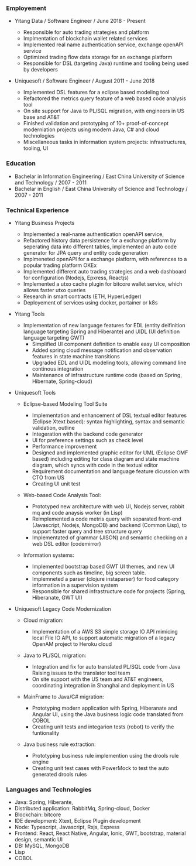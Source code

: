 ### Employement
   - Yitang Data / Software Engineer / June 2018 - Present
      - Responsible for auto trading strategies and platform
      - Implmentation of blockchain wallet related services
      - Implemented real name authentication service, exchange openAPI service
      - Optimized trading flow data storage for an exchange platform
      - Responsible for DSL (targeting Java) runtime and tooling being used by developers

   - Uniquesoft / Software Engineer / August 2011 - June 2018  
      - Implemented DSL features for a eclipse based modeling tool
      - Refactored the metrics query feature of a web based code analysis tool
      - On site support for Java to PL/SQL migration, with engineers in US base and AT&T
      - Finished validation and prototyping of 10+ proof-of-concept moderniation projects using modern Java, C# and cloud technologies
      - Miscellaneous tasks in information system projects: infrastructures, tooling, UI

### Education

   - Bachelar in Information Engineering  /  East China University of Science and Technology / 2007 - 2011
   - Bachelar in English / East China University of Science and Technology / 2007 - 2011

### Technical Experience

   - Yitang Business Projects

      - Implemented a real-name authentication openAPI service, 
      - Refactored history data persistence for a exchange platform by seperating data into different tables, 
        implemented an auto code generator for JPA query and entity code generation
      - Implmeneted openAPI for a exchange platform, with references to a popular trading platform OKEx
      - Implemented different auto trading strategies and a web dashboard for configuration (Nodejs, Epxress, Reactjs)
      - Implemented a utxo cache plugin for bitcore wallet service, which allows faster utxo queries
      - Research in smart contracts (ETH, HyperLedger)
      - Deployement of services using docker, portainer or k8s


   - Yitang Tools

      - Implementation of new language features for EDL (entity deifinition language targeting Spring and Hiberante) and UIDL (UI definition language targeting GWT)
         - Simplified UI component definition to enable easy UI composition
         - Added spring cloud message notification and observation features in state machine transitions
         - Upgraded EDL and UIDL modeling tools, allowing command line continous integration
         - Maintenance of infrastructure runtime code (based on Spring, Hibernate, Spring-cloud)


   - Uniquesoft Tools

      - Eclipse-based Modeling Tool Suite
        - Implementation and enhancement of DSL textual editor features (Eclipse Xtext based): syntax highlighting, syntax and semantic validation, outline
        - Integeration with the backend code generator
        - UI for preference settings such as check level
        - Performance improvement
        - Designed and implemented graphic editor for UML (Eclipse GMF based) including editing for class diagram and state machine diagram, which syncs with code in the textual editor
        - Requirement documentation and language feature dicussion with CTO from US
        - Creating UI unit test

      - Web-based Code Analysis Tool:
        - Prototyped new architecture with web UI, Nodejs server, rabbit mq and code anaysis worker (in Lisp)
        - Reimplemented a code metris query with separated front-end (Javascript, Nodejs, MongoDB) and backend (Common Lisp), to support faster query 
        and tree structure query
        - Implementated of grammar (JISON) and semantic checking on a web DSL editor (codemirror)

      - Information systems:
        - Implemented bootstrap based GWT UI themes, and new UI components such as timeline, big screen table.
        - Implemneted a parser (clojure instaparser) for food category information in a supervision system
        - Responsible for shared infrastructure code for projects (Spring, Hiberanate, GWT UI)         

   - Uniquesoft Legacy Code Modernization 

      - Cloud migration: 
        - Implementation of a AWS S3 simple storage IO API mimicing local File IO API, to support automatic migration of a legacy OpenAM project to Heroku cloud 

      - Java to PL/SQL migration:
        - Integration and fix for auto translated PL/SQL code from Java Raising issues to the translator tool team
        - On site support with the US team and AT&T engineers, coordinating integration in Shanghai and deployment in US

      - MainFrame to Java/C# migration:
        - Prototyping modern application with Spring, Hiberanate and Angular UI, using the Java business logic code translated from COBOL
        - Creating unit tests and integarion tests (robot) to verify the funtionality

      - Java business rule extraction: 
        - Prototyping business rule implemention using the drools rule engine 
        - Creating unit test cases with PowerMock to test the auto generated drools rules

### Languages and Technologies

   - Java: Spring, Hiberante, 
   - Distributed application: RabbitMq, Spring-cloud, Docker
   - Blockchain: bitcore
   - IDE development: Xtext, Eclipse Plugin development
   - Node: Typescript, Javascript, Rxjs, Express
   - Frontend: React, React Native, Angular, Ionic, GWT, bootstrap, material design, semantic UI
   - DB: MySQL, MongoDB
   - Lisp
   - COBOL
